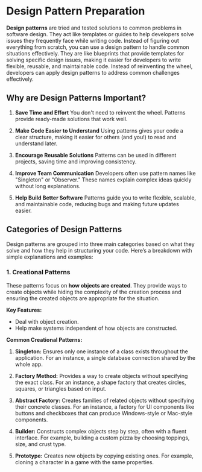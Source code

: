 # Design Pattern Preparation

**Design patterns** are tried and tested solutions to common problems in software design. They act like templates or guides to help developers solve issues they frequently face while writing code. Instead of figuring out everything from scratch, you can use a design pattern to handle common situations effectively. They are like blueprints that provide templates for solving specific design issues, making it easier for developers to write flexible, reusable, and maintainable code. Instead of reinventing the wheel, developers can apply design patterns to address common challenges effectively.

## Why are Design Patterns Important?

1. **Save Time and Effort**
   You don't need to reinvent the wheel. Patterns provide ready-made solutions that work well.

2. **Make Code Easier to Understand**
   Using patterns gives your code a clear structure, making it easier for others (and you!) to read and understand later.

3. **Encourage Reusable Solutions**
   Patterns can be used in different projects, saving time and improving consistency.

4. **Improve Team Communication**
   Developers often use pattern names like "Singleton" or "Observer." These names explain complex ideas quickly without long explanations.

5. **Help Build Better Software**
   Patterns guide you to write flexible, scalable, and maintainable code, reducing bugs and making future updates easier.


## Categories of Design Patterns

Design patterns are grouped into three main categories based on what they solve and how they help in structuring your code. Here’s a breakdown with simple explanations and examples:

### 1. **Creational Patterns**

These patterns focus on **how objects are created**. They provide ways to create objects while hiding the complexity of the creation process and ensuring the created objects are appropriate for the situation. 

**Key Features:**

- Deal with object creation.
- Help make systems independent of how objects are constructed.

**Common Creational Patterns:**

1. **Singleton:** Ensures only one instance of a class exists throughout the application. For an instance, a single database connection shared by the whole app.

2. **Factory Method:** Provides a way to create objects without specifying the exact class. For an instance, a shape factory that creates circles, squares, or triangles based on input.

3. **Abstract Factory:** Creates families of related objects without specifying their concrete classes. For an instance, a factory for UI components like buttons and checkboxes that can produce Windows-style or Mac-style components.

4. **Builder:** Constructs complex objects step by step, often with a fluent interface. For example, building a custom pizza by choosing toppings, size, and crust type.

5. **Prototype:** Creates new objects by copying existing ones. For example, cloning a character in a game with the same properties.